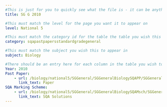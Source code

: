 ```yaml
---
#This is just for you to quickly see what the file is - it can be anything you want
title: SG G 2010

#This must match the level for the page you want it to appear on
level: National 5

#This must match the category id for the table the table you wish this to appear in
category: sqapastpapersstandardgradegeneral

#This must match the subject you wish this to appear in
subject: Biology

#There should be an entry here for each column in the table you wish to populate:
Year: 2010
Past Paper:
    - url: /biology/national5/SGGeneral/SGGeneralBiologySQAPP/SGGeneralBiologySQApp2010.pdf
      link_text: Paper
SQA Marking Scheme:
    - url: /biology/national5/SGGeneral/SGGeneralBiologySQAMsch/SGGeneralBiologySQAmsch2010.pdf
      link_text: SQA Solutions
---
```


